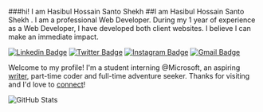 ###hi! I am Hasibul Hossain Santo Shekh
##I am Hasibul Hossain Santo Shekh . I am a professional Web Developer. During my 1 year of experience as a Web Developer, I have developed both client websites. I believe I can make an immediate impact.

[![Linkedin Badge](https://img.shields.io/badge/-hasib_shekh-blue?style=flat&logo=Linkedin&logoColor=white&link=https://www.linkedin.com/in/hasibshekh/)](https://www.linkedin.com/in/hasibshekh/)
[![Twitter Badge](https://img.shields.io/badge/-hasib_shekh-1ca0f1?style=flat&labelColor=1ca0f1&logo=twitter&logoColor=white&link=https://twitter.com/HasibShekh4)](https://twitter.com/HasibShekh4)
[![Instagram Badge](https://img.shields.io/badge/-@hasib_shekh-purple?style=flat&logo=instagram&logoColor=white&link=https://www.instagram.com/hasibsheikh2130/)](https://www.instagram.com/hasibsheikh2130/)
[![Gmail Badge](https://img.shields.io/badge/-hasib_shekh-c14438?style=flat&logo=Gmail&logoColor=white&link=mailto:hasib2130@gmail.com)](mailto:hasib2130@gmail.com)

Welcome to my profile! I'm a student interning @Microsoft, an aspiring [writer](https://medium.com/@_jessicalim), part-time coder and full-time adventure seeker. Thanks for visiting and I'd love to [connect](https://www.linkedin.com/in/jlim/)!


<p><img src="https://github-readme-stats.vercel.app/api?username=sheikhhasib&amp;show_icons=true" alt="GitHub Stats"></p>
<!--
**sheikhhasib/sheikhhasib** is a ✨ _special_ ✨ repository because its `README.md` (this file) appears on your GitHub profile.

Here are some ideas to get you started:

- 🔭 I’m currently working on ...
- 🌱 I’m currently learning ...
- 👯 I’m looking to collaborate on ...
- 🤔 I’m looking for help with ...
- 💬 Ask me about ...
- 📫 How to reach me: ...
- 😄 Pronouns: ...
- ⚡ Fun fact: ...
-->
